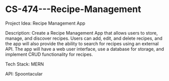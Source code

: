 # CS-474---Recipe-Management

Project Idea: Recipe Management App

Description: Create a Recipe Management App that allows users to store, manage, and discover recipes. Users can add, edit, and delete recipes, and the app will also provide the ability to search for recipes using an external API. The app will have a web user interface, use a database for storage, and implement CRUD functionality for recipes.

Tech Stack: MERN

API: Spoontacular
